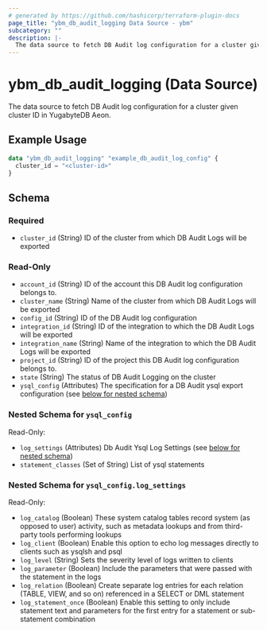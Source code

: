 ```yaml
---
# generated by https://github.com/hashicorp/terraform-plugin-docs
page_title: "ybm_db_audit_logging Data Source - ybm"
subcategory: ""
description: |-
  The data source to fetch DB Audit log configuration for a cluster given cluster ID in YugabyteDB Aeon.
---
```


# ybm_db_audit_logging (Data Source)

The data source to fetch DB Audit log configuration for a cluster given cluster ID in YugabyteDB Aeon.

## Example Usage

```terraform
data "ybm_db_audit_logging" "example_db_audit_log_config" {
  cluster_id = "<cluster-id>"
}
```

<!-- schema generated by tfplugindocs -->
## Schema

### Required

- `cluster_id` (String) ID of the cluster from which DB Audit Logs will be exported

### Read-Only

- `account_id` (String) ID of the account this DB Audit log configuration belongs to.
- `cluster_name` (String) Name of the cluster from which DB Audit Logs will be exported
- `config_id` (String) ID of the DB Audit log configuration
- `integration_id` (String) ID of the integration to which the DB Audit Logs will be exported
- `integration_name` (String) Name of the integration to which the DB Audit Logs will be exported
- `project_id` (String) ID of the project this DB Audit log configuration belongs to.
- `state` (String) The status of DB Audit Logging on the cluster
- `ysql_config` (Attributes) The specification for a DB Audit ysql export configuration (see [below for nested schema](#nestedatt--ysql_config))

<a id="nestedatt--ysql_config"></a>
### Nested Schema for `ysql_config`

Read-Only:

- `log_settings` (Attributes) Db Audit Ysql Log Settings (see [below for nested schema](#nestedatt--ysql_config--log_settings))
- `statement_classes` (Set of String) List of ysql statements

<a id="nestedatt--ysql_config--log_settings"></a>
### Nested Schema for `ysql_config.log_settings`

Read-Only:

- `log_catalog` (Boolean) These system catalog tables record system (as opposed to user) activity, such as metadata lookups and from third-party tools performing lookups
- `log_client` (Boolean) Enable this option to echo log messages directly to clients such as ysqlsh and psql
- `log_level` (String) Sets the severity level of logs written to clients
- `log_parameter` (Boolean) Include the parameters that were passed with the statement in the logs
- `log_relation` (Boolean) Create separate log entries for each relation (TABLE, VIEW, and so on) referenced in a SELECT or DML statement
- `log_statement_once` (Boolean) Enable this setting to only include statement text and parameters for the first entry for a statement or sub-statement combination
